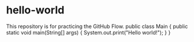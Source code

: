 # hello-world
This repository is for practicing the GitHub Flow.
public class Main {
    public static void main(String[] args) {
    System.out.print("Hello world!");
    }
}
    

